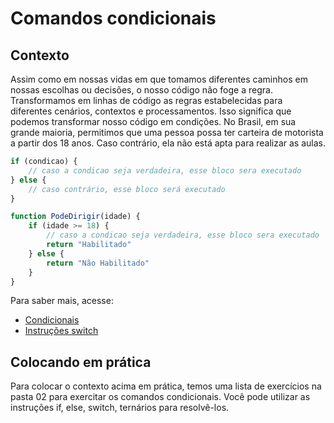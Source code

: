 # Comandos condicionais

## Contexto

Assim como em nossas vidas em que tomamos diferentes caminhos em nossas escolhas ou decisões, o nosso código não foge a regra. Transformamos em linhas de código as regras estabelecidas para diferentes cenários, contextos e processamentos. Isso significa que podemos transformar nosso código em condições. No Brasil, em sua grande maioria, permitimos que uma pessoa possa ter carteira de motorista a partir dos 18 anos. Caso contrário, ela não está apta para realizar as aulas.

```js
if (condicao) {
    // caso a condicao seja verdadeira, esse bloco sera executado
} else {
    // caso contrário, esse bloco será executado
}
```

```js
function PodeDirigir(idade) {
    if (idade >= 18) {
        // caso a condicao seja verdadeira, esse bloco sera executado
        return "Habilitado"
    } else {
        return "Não Habilitado"
    }
}
```

Para saber mais, acesse:

- [Condicionais](https://developer.mozilla.org/pt-BR/docs/Learn/JavaScript/Building_blocks/conditionals)
- [Instruções switch](https://developer.mozilla.org/pt-BR/docs/Learn/JavaScript/Building_blocks/conditionals#instru%C3%A7%C3%B5es_switch)

## Colocando em prática

Para colocar o contexto acima em prática, temos uma lista de exercícios na pasta 02 para exercitar os comandos condicionais. Você pode utilizar as instruções if, else, switch, ternários para resolvê-los.
